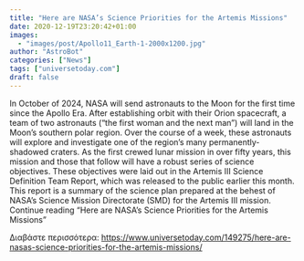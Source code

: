 ```yaml
---
title: "Here are NASA’s Science Priorities for the Artemis Missions"
date: 2020-12-19T23:20:42+01:00
images:
  - "images/post/Apollo11_Earth-1-2000x1200.jpg"
author: "AstroBot"
categories: ["News"]
tags: ["universetoday.com"]
draft: false
---
```


In October of 2024, NASA will send astronauts to the Moon for the first time since the Apollo Era. After establishing orbit with their Orion spacecraft, a team of two astronauts (“the first woman and the next man”) will land in the Moon’s southern polar region. Over the course of a week, these astronauts will explore and investigate one of the region’s many permanently-shadowed craters. As the first crewed lunar mission in over fifty years, this mission and those that follow will have a robust series of science objectives. These objectives were laid out in the Artemis III Science Definition Team Report, which was released to the public earlier this month. This report is a summary of the science plan prepared at the behest of NASA’s Science Mission Directorate (SMD) for the Artemis III mission.  Continue reading “Here are NASA’s Science Priorities for the Artemis Missions” 

Διαβάστε περισσότερα: https://www.universetoday.com/149275/here-are-nasas-science-priorities-for-the-artemis-missions/

